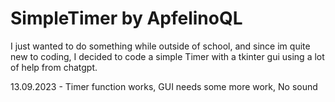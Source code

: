# SimpleTimer by ApfelinoQL
I just wanted to do something while outside of school, and since im quite new to coding, I decided to code a simple Timer with a tkinter
gui using a lot of help from chatgpt. 

13.09.2023 - Timer function works, GUI needs some more work, No sound
